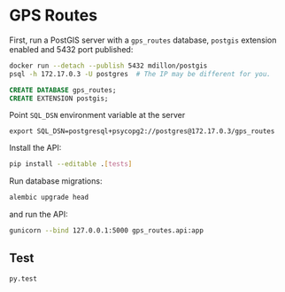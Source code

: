 # GPS Routes

First, run a PostGIS server with a `gps_routes` database, `postgis` extension
enabled and 5432 port published:

```bash
docker run --detach --publish 5432 mdillon/postgis
psql -h 172.17.0.3 -U postgres  # The IP may be different for you.
```

```sql
CREATE DATABASE gps_routes;
CREATE EXTENSION postgis;
```

Point `SQL_DSN` environment variable at the server

```
export SQL_DSN=postgresql+psycopg2://postgres@172.17.0.3/gps_routes
```

Install the API:

```bash
pip install --editable .[tests]
```

Run database migrations:

```bash
alembic upgrade head
```

and run the API:

```bash
gunicorn --bind 127.0.0.1:5000 gps_routes.api:app
```

## Test

```
py.test
```
